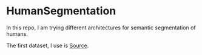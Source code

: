 # HumanSegmentation

In this repo, I am trying different architectures for semantic segmentation of humans. 

The first dataset, I use is [Source](https://github.com/VikramShenoy97/Human-Segmentation-Dataset).